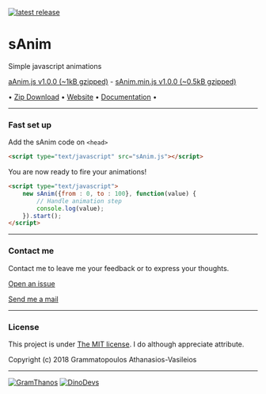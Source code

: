[![latest release](https://img.shields.io/badge/latest%20release-v1.0.0-green.svg?style=flat-square)](https://github.com/GramThanos/sAnim/releases/latest)

# sAnim
Simple javascript animations

 [aAnim.js v1.0.0 (~1kB gzipped)](https://raw.githubusercontent.com/GramThanos/sAnim/master/source/sAnim.js) - [sAnim.min.js v1.0.0 (~0.5kB gzipped)](https://raw.githubusercontent.com/GramThanos/sAnim/master/source/sAnim.min.js)

 • [Zip Download](https://github.com/GramThanos/sAnim/releases/latest) • [Website](https://gramthanos.github.io/sAnim/) • [Documentation](https://gramthanos.github.io/sAnim/docs.html) • 


___


### Fast set up

Add the sAnim code on `<head>`

```html
<script type="text/javascript" src="sAnim.js"></script>
```

You are now ready to fire your animations!

```html
<script type="text/javascript">
	new sAnim({from : 0, to : 100}, function(value) {
		// Handle animation step
		console.log(value);
	}).start();
</script>
```

___


### Contact me

Contact me to leave me your feedback or to express your thoughts.

[Open an issue](https://github.com/GramThanos/sAnim/issues)

[Send me a mail](mailto:gramthanos@gmail.com)


___


### License

This project is under [The MIT license](https://opensource.org/licenses/MIT).
I do although appreciate attribute.

Copyright (c) 2018 Grammatopoulos Athanasios-Vasileios

___

[![GramThanos](https://avatars2.githubusercontent.com/u/14858959?s=42&v=4)](https://github.com/GramThanos)
[![DinoDevs](https://avatars1.githubusercontent.com/u/17518066?s=42&v=4)](https://github.com/DinoDevs)
